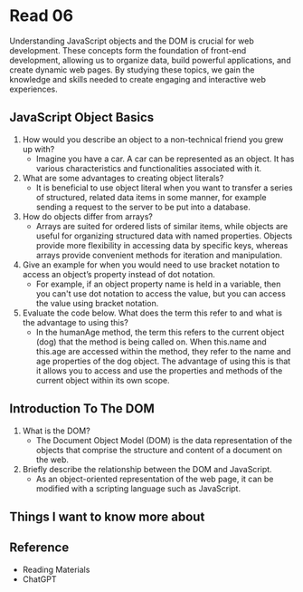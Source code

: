 # Read 06

Understanding JavaScript objects and the DOM is crucial for web development. These concepts form the foundation of front-end development, allowing us to organize data, build powerful applications, and create dynamic web pages. By studying these topics, we gain the knowledge and skills needed to create engaging and interactive web experiences.

## JavaScript Object Basics

1. How would you describe an object to a non-technical friend you grew up with?
   - Imagine you have a car. A car can be represented as an object. It has various characteristics and functionalities associated with it.
2. What are some advantages to creating object literals?
   - It is beneficial to use object literal when you want to transfer a series of structured, related data items in some manner, for example sending a request to the server to be put into a database.
3. How do objects differ from arrays?
   - Arrays are suited for ordered lists of similar items, while objects are useful for organizing structured data with named properties. Objects provide more flexibility in accessing data by specific keys, whereas arrays provide convenient methods for iteration and manipulation.
4. Give an example for when you would need to use bracket notation to access an object’s property instead of dot notation.
   - For example, if an object property name is held in a variable, then you can't use dot notation to access the value, but you can access the value using bracket notation.
5. Evaluate the code below. What does the term this refer to and what is the advantage to using this?
   - In the humanAge method, the term this refers to the current object (dog) that the method is being called on. When this.name and this.age are accessed within the method, they refer to the name and age properties of the dog object. The advantage of using this is that it allows you to access and use the properties and methods of the current object within its own scope. 

## Introduction To The DOM

1. What is the DOM?
   - The Document Object Model (DOM) is the data representation of the objects that comprise the structure and content of a document on the web.
2. Briefly describe the relationship between the DOM and JavaScript.
   - As an object-oriented representation of the web page, it can be modified with a scripting language such as JavaScript.

## Things I want to know more about

## Reference

- Reading Materials
- ChatGPT